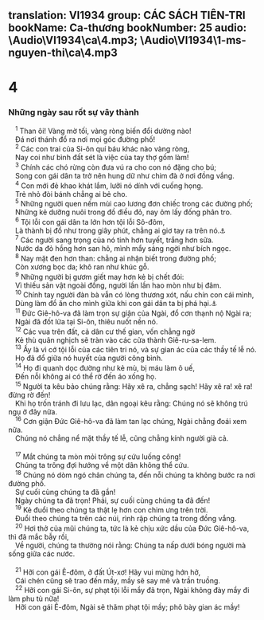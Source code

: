 translation: VI1934
group: CÁC SÁCH TIÊN-TRI
bookName: Ca-thương 
bookNumber: 25
audio: \Audio\VI1934\ca\4.mp3; \Audio\VI1934\1-ms-nguyen-thi\ca\4.mp3
-------

<div class="title"><h1>4</h1><h3>Những ngày sau rốt sự vây thành</h3></div>
<span class="verse ca_4_1"> <sup>1</sup> Than ôi! Vàng mờ tối, vàng ròng biến đổi dường nào! <br/> Đá nơi thánh đổ ra nơi mọi góc đường phố! <br/></span>
<span class="verse ca_4_2"> <sup>2</sup> Các con trai của Si-ôn quí báu khác nào vàng ròng, <br/> Nay coi như bình đất sét là việc của tay thợ gốm làm! <br/></span>
<span class="verse ca_4_3"> <sup>3</sup> Chính các chó rừng còn đưa vú ra cho con nó đặng cho bú; <br/> Song con gái dân ta trở nên hung dữ như chim đà ở nơi đồng vắng. <br/></span>
<span class="verse ca_4_4"> <sup>4</sup> Con mới đẻ khao khát lắm, lưỡi nó dính với cuống họng. <br/> Trẻ nhỏ đòi bánh chẳng ai bẻ cho. <br/></span>
<span class="verse ca_4_5"> <sup>5</sup> Những người quen nếm mùi cao lương đơn chiếc trong các đường phố; <br/> Những kẻ dưỡng nuôi trong đồ điều đỏ, nay ôm lấy đống phân tro. <br/></span>
<span class="verse ca_4_6"> <sup>6</sup> Tội lỗi con gái dân ta lớn hơn tội lỗi Sô-đôm, <br/> Là thành bị đổ như trong giây phút, chẳng ai giơ tay ra trên nó.<a data-toggle="tooltip" data-placement="bottom" title="Sa 19:24">⚓</a><br/></span>
<span class="verse ca_4_7"> <sup>7</sup> Các người sang trọng của nó tinh hơn tuyết, trắng hơn sữa. <br/> Nước da đỏ hồng hơn san hô, mình mẩy sáng ngời như bích ngọc. <br/></span>
<span class="verse ca_4_8"> <sup>8</sup> Nay mặt đen hơn than: chẳng ai nhận biết trong đường phố; <br/> Còn xương bọc da; khô ran như khúc gỗ. <br/></span>
<span class="verse ca_4_9"> <sup>9</sup> Những người bị gươm giết may hơn kẻ bị chết đói: <br/> Vì thiếu sản vật ngoài đồng, người lần lần hao mòn như bị đâm. <br/></span>
<span class="verse ca_4_10"> <sup>10</sup> Chính tay người đàn bà vẫn có lòng thương xót, nấu chín con cái mình, <br/> Dùng làm đồ ăn cho mình giữa khi con gái dân ta bị phá hại.<a data-toggle="tooltip" data-placement="bottom" title="Phu 28:57; Exe 5:10">⚓</a><br/></span>
<span class="verse ca_4_11"> <sup>11</sup> Đức Giê-hô-va đã làm trọn sự giận của Ngài, đổ cơn thạnh nộ Ngài ra; <br/> Ngài đã đốt lửa tại Si-ôn, thiêu nuốt nền nó. <br/></span>
<span class="verse ca_4_12"> <sup>12</sup> Các vua trên đất, cả dân cư thế gian, vốn chẳng ngờ <br/> Kẻ thù quân nghịch sẽ tràn vào các cửa thành Giê-ru-sa-lem. <br/></span>
<span class="verse ca_4_13"> <sup>13</sup> Ấy là vì cớ tội lỗi của các tiên tri nó, và sự gian ác của các thầy tế lễ nó. <br/> Họ đã đổ giữa nó huyết của người công bình. <br/></span>
<span class="verse ca_4_14"> <sup>14</sup> Họ đi quanh dọc đường như kẻ mù, bị máu làm ô uế, <br/> Đến nỗi không ai có thể rờ đến áo xống họ. <br/></span>
<span class="verse ca_4_15"> <sup>15</sup> Người ta kêu bảo chúng rằng: Hãy xê ra, chẳng sạch! Hãy xê ra! xê ra! đừng rờ đến! <br/> Khi họ trốn tránh đi lưu lạc, dân ngoại kêu rằng: Chúng nó sẽ không trú ngụ ở đây nữa. <br/></span>
<span class="verse ca_4_16"> <sup>16</sup> Cơn giận Đức Giê-hô-va đã làm tan lạc chúng, Ngài chẳng đoái xem nữa. <br/> Chúng nó chẳng nể mặt thầy tế lễ, cũng chẳng kính người già cả. <br/> <br/></span>
<span class="verse ca_4_17"> <sup>17</sup> Mắt chúng ta mòn mỏi trông sự cứu luống công! <br/> Chúng ta trông đợi hướng về một dân không thể cứu. <br/></span>
<span class="verse ca_4_18"> <sup>18</sup> Chúng nó dòm ngó chân chúng ta, đến nỗi chúng ta không bước ra nơi đường phố. <br/> Sự cuối cùng chúng ta đã gần! <br/> Ngày chúng ta đã trọn! Phải, sự cuối cùng chúng ta đã đến! <br/></span>
<span class="verse ca_4_19"> <sup>19</sup> Kẻ đuổi theo chúng ta thật lẹ hơn con chim ưng trên trời. <br/> Đuổi theo chúng ta trên các núi, rình rập chúng ta trong đồng vắng. <br/></span>
<span class="verse ca_4_20"> <sup>20</sup> Hơi thở của mũi chúng ta, tức là kẻ chịu xức dầu của Đức Giê-hô-va, thì đã mắc bẫy rồi, <br/> Về người, chúng ta thường nói rằng: Chúng ta nấp dưới bóng người mà sống giữa các nước. <br/> <br/></span>
<span class="verse ca_4_21"> <sup>21</sup> Hỡi con gái Ê-đôm, ở đất Út-xơ! Hãy vui mừng hớn hở, <br/> Cái chén cũng sẽ trao đến mầy, mầy sẽ say mê và trần truồng. <br/></span>
<span class="verse ca_4_22"> <sup>22</sup> Hỡi con gái Si-ôn, sự phạt tội lỗi mầy đã trọn, Ngài không đày mầy đi làm phu tù nữa! <br/> Hỡi con gái Ê-đôm, Ngài sẽ thăm phạt tội mầy; phô bày gian ác mầy! <br/></span>
